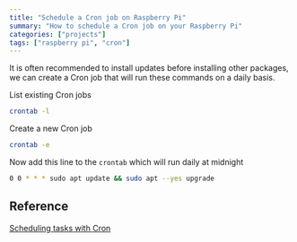 ```yaml
---
title: "Schedule a Cron job on Raspberry Pi"
summary: "How to schedule a Cron job on your Raspberry Pi"
categories: ["projects"]
tags: ["raspberry pi", "cron"]
---
```


It is often recommended to install updates before installing other packages, we can create a Cron job that will run these commands on a daily basis.

List existing Cron jobs

```sh
crontab -l
```

Create a new Cron job

```sh
crontab -e
```

Now add this line to the `crontab` which will run daily at midnight

```sh
0 0 * * * sudo apt update && sudo apt --yes upgrade
```

## Reference

[Scheduling tasks with Cron](https://www.raspberrypi.org/documentation/linux/usage/cron.md)
